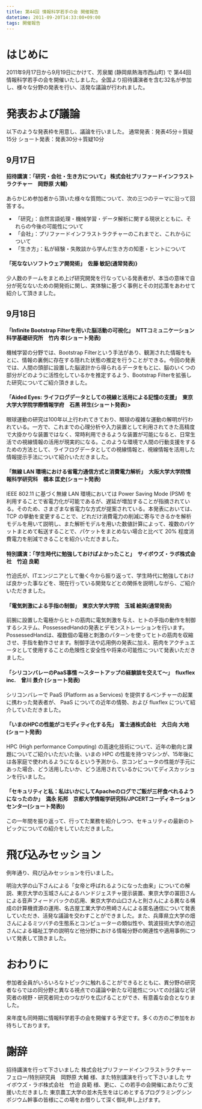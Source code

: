 ```yaml
---
title: 第44回 情報科学若手の会 開催報告
datetime: 2011-09-20T14:33:00+09:00
tags: 開催報告
---
```


# はじめに

2011年9月17日から9月19日にかけて、芳泉閣 (静岡県熱海市西山町) で 第44回情報科学若手の会を開催いたしました。全国より招待講演者を含む32名が参加し、様々な分野の発表を行い、活発な議論が行われました。

# 発表および議論

以下のような発表枠を用意し、議論を行いました。
通常発表：発表45分＋質疑15分
ショート発表：発表30分＋質疑10分

## 9月17日

#### 招待講演：「研究・会社・生き方について」 株式会社プリファードインフラストラクチャー　岡野原 大輔}

あらかじめ参加者から頂いた様々な質問について、次の三つのテーマに沿って回答する。

- 「研究」：自然言語処理・機械学習・データ解析に関する現状とともに、それらの今後の可能性について
- 「会社」：プリファードインフラストラクチャーのこれまでと、これからについて
- 「生き方」：私が経験・失敗談から学んだ生き方の知恵・ヒントについて

#### 「死なないソフトウェア開発術」　佐藤 敏記(通常発表)}

少人数のチームをまとめ上げ研究開発を行なっている発表者が、本当の意味で自分が死なないための開発術に関し、実体験に基づく事例とその対応策をあわせて紹介して頂きました。

## 9月18日

#### 「Infinite Bootstrap Filterを用いた脳活動の可視化」　NTTコミュニケーション科学基礎研究所　竹内 孝(ショート発表)

機械学習の分野では、Bootstrap Filterという手法があり、観測された情報をもとに、情報の裏側に存在する隠れた状態の推定を行うことができる。今回の発表では、人間の頭部に設置した脳波計から得られるデータをもとに、脳のいくつの部分がどのように活性化しているかを推定するよう、Bootstrap Filterを拡張した研究についてご紹介頂きました。

#### 「Aided Eyes: ライフログデータとしての視線と活用による記憶の支援」　東京大学大学院学際情報学府　石黒 祥生(ショート発表)>

眼球運動の研究は100年以上行われてきており、眼球の複雑な運動の解明が行われている。一方で、これまでの心理分析や入力装置として利用されてきた高精度で大掛かりな装置ではなく、常時利用できるような装置が可能になると、日常生活での視線情報の活用が現実的になる。このような環境で人間の行動支援をするための方法として、ライフログデータとしての視線情報と、視線情報を活用した情報提示手法について紹介いただきました。

#### 「無線 LAN 環境における省電力通信方式と消費電力解析」　大阪大学大学院情報科学研究科　橋本 匡史(ショート発表)

IEEE 802.11 に基づく無線 LAN 環境においては Power Saving Mode (PSM) を利用することで省電力化が可能であるが、遅延が増加することが指摘されている。そのため、さまざまな省電力な方式が提案されている。本発表においては、TCP の挙動を変更することで、どれだけ消費電力の削減に寄与できるかを解析モデルを用いて説明し、また解析モデルを用いた数値計算によって、複数のパケットまとめて転送することで、パケットをまとめない場合と比べて 20\% 程度消費電力を削減できることを紹介いただきました。

#### 特別講演：「学生時代に勉強しておけばよかったこと」　サイボウズ・ラボ株式会社　竹迫 良範

竹迫氏が、ITエンジニアとして働く今から振り返って、学生時代に勉強しておけば良かった事などを、現在行っている開発などとの関係を説明しながら、ご紹介いただきました。

#### 「電気刺激による手指の制御」　東京大学大学院　玉城 絵美(通常発表)

前腕に設置した電極からヒトの筋肉に電気刺激を与え、ヒトの手指の動作を制御するシステム、PossessedHandの発表とデモンストレーションを行います。PossessedHandは、複数個の電極と刺激のパターンを使ってヒトの筋肉を収縮させ、手指を動作させます。制御手法や応用例の発表に加え、筋肉をアクチュエータとして使用することの危険性と安全性や将来の可能性について発表いただきました。

#### 「シリコンバレーのPaaS事情 ～スタートアップの経験談を交えて～」　fluxflex inc.　曾川 景介 (ショート発表)

シリコンバレーで PaaS (Platform as a Services) を提供するベンチャーの起業に携わった発表者が、 PaaS についての近年の情勢、および fluxflex について紹介していただきました。

#### 「いまのHPCの性能がコモディティ化する先」　富士通株式会社　大日向 大地(ショート発表)

HPC (High performance Computing) の高速化技術について、近年の動向と課題についてご紹介いただいた後、いまの HPC の性能を持つマシンが、15年後には各家庭で使われるようになるという予測から、京コンピュータの性能が手元にあった場合、どう活用したいか、どう活用されているかについてディスカッションを行いました。

#### 「セキュリティと私：私はいかにしてApacheのログでご飯が三杯食べれるようになったのか」　満永 拓邦　京都大学情報学研究科/JPCERTコーディネーションセンター(ショート発表))

この一年間を振り返って、行ってた業務を紹介しつつ、セキュリティの最新のトピックについての紹介をしていただきました。

# 飛び込みセッション

例年通り、飛び込みセッションを行いました。

明治大学の山下さんによる「女帝と呼ばれるようになった由来」についての解説、東京大学の玉城さんによるハンドジェスチャ提示装置、東京大学の冨田さんによる音声フィードバックの応用、東京大学の山口さんと則さんによる異なる構成の計算機資源の運用、名古屋工業大学の熊崎さんによる匿名通信について発表していただき、活発な議論を交わすことができました。また、兵庫県立大学の畑さんによるミツバチの生態系とコンピューターの類似性や、筑波技術大学の池辺さんによる福祉工学の説明など他分野における情報分野の関連性や適用事例について発表して頂きました。

# おわりに

参加者全員がいろいろなトピックに触れることができるとともに、異分野の研究者ならではの同分野と異なる視点での議論や新たな可能性についての討論など研究者の視野・研究者同士のつながりを広げることができ、有意義な会合となりました。

来年度も同時期に情報科学若手の会を開催する予定です。多くの方のご参加をお待ちしております。

# 謝辞

招待講演を行って下さいました 株式会社プリファードインフラストラクチャー フェロー/特別研究員　岡野原 大輔 様、また特別講演を行って下さいました サイボウズ・ラボ株式会社　竹迫 良範 様、更に、この若手の会開催にあたりご支援いただきました 東京農工大学の並木先生をはじめとするプログラミングシンポジウム幹事の皆様にこの場をお借りして深く御礼申し上げます。
